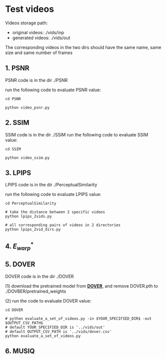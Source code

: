# Test videos

Videos storage path:

+ original  videos: ./vids/inp
+ generated videos: ./vids/out


The corresponding videos in the two dirs should have the same name, same size and same number of frames

## 1. PSNR

PSNR code is in the dir ./PSNR

run the following code to evaluate PSNR value:

```shell
cd PSNR

python video_psnr.py
```

## 2. SSIM

SSIM code is in the dir ./SSIM
run the following code to evaluate SSIM value:

```shell
cd SSIM

python video_ssim.py
```

## 3. LPIPS

LPIPS code is in the dir ./PerceptualSimilarity

run the following code to evaluate LPIPS value:

```shell
cd PerceptualSimilarity

# take the distance between 2 specific videos
python lpips_2vids.py

# all corresponding pairs of videos in 2 directories
python lpips_2vid_dirs.py
```

## 4. $E^*_{warp}$


## 5. DOVER

DOVER code is in the dir ./DOVER

(1) download the pretrained model from [**DOVER**](https://github.com/QualityAssessment/DOVER/releases/download/v0.1.0/DOVER.pth), and remove DOVER.pth to ./DOVBER/pretrained_weights

(2) run the code to evaluate DOVER value:

```shell
cd DOVER

# python evaluate_a_set_of_videos.py -in $YOUR_SPECIFIED_DIR$ -out $OUTPUT_CSV_PATH$
# default YOUR_SPECIFIED_DIR is '../vids/out'
# default OUTPUT_CSV_PATH is '../vids/dover.csv'
python evaluate_a_set_of_videos.py
```

## 6. MUSIQ
